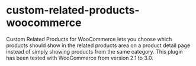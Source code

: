 custom-related-products-woocommerce
===================================

Custom Related Products for WooCommerce lets you choose which products should show in the related products area on a product detail page instead of simply showing products from the same category. This plugin has been tested with WooCommerce from version 2.1 to 3.0.
